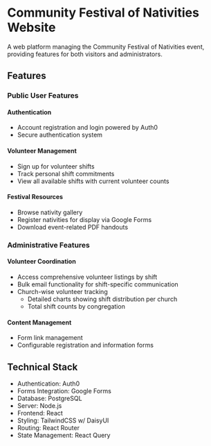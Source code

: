# Community Festival of Nativities Website

A web platform managing the Community Festival of Nativities event, providing features for both visitors and administrators.

## Features

### Public User Features

#### Authentication

- Account registration and login powered by Auth0
- Secure authentication system

#### Volunteer Management

- Sign up for volunteer shifts
- Track personal shift commitments
- View all available shifts with current volunteer counts

#### Festival Resources

- Browse nativity gallery
- Register nativities for display via Google Forms
- Download event-related PDF handouts

### Administrative Features

#### Volunteer Coordination

- Access comprehensive volunteer listings by shift
- Bulk email functionality for shift-specific communication
- Church-wise volunteer tracking
  - Detailed charts showing shift distribution per church
  - Total shift counts by congregation

#### Content Management

- Form link management
- Configurable registration and information forms

## Technical Stack

- Authentication: Auth0
- Forms Integration: Google Forms
- Database: PostgreSQL
- Server: Node.js
- Frontend: React
- Styling: TailwindCSS w/ DaisyUI
- Routing: React Router
- State Management: React Query

